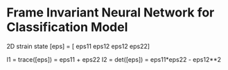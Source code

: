 # Frame Invariant Neural Network for Classification Model

2D strain state [eps] = [ eps11 eps12
                          eps12 eps22]

I1 = trace([eps]) = eps11 + eps22
I2 = det([eps]) = eps11*eps22 - eps12**2
